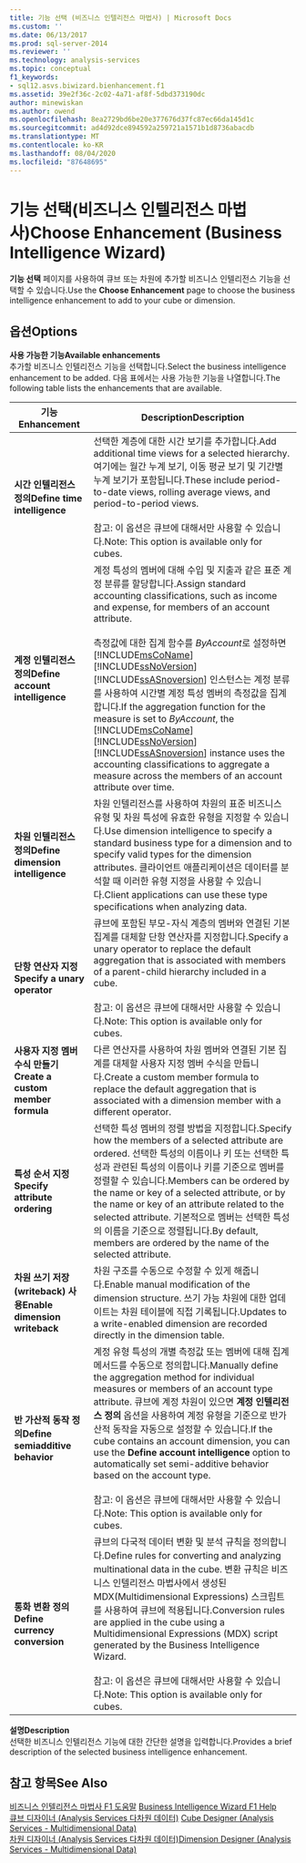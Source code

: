 ```yaml
---
title: 기능 선택 (비즈니스 인텔리전스 마법사) | Microsoft Docs
ms.custom: ''
ms.date: 06/13/2017
ms.prod: sql-server-2014
ms.reviewer: ''
ms.technology: analysis-services
ms.topic: conceptual
f1_keywords:
- sql12.asvs.biwizard.bienhancement.f1
ms.assetid: 39e2f36c-2c02-4a71-af8f-5dbd373190dc
author: minewiskan
ms.author: owend
ms.openlocfilehash: 8ea2729bd6be20e377676d37fc87ec66da145d1c
ms.sourcegitcommit: ad4d92dce894592a259721a1571b1d8736abacdb
ms.translationtype: MT
ms.contentlocale: ko-KR
ms.lasthandoff: 08/04/2020
ms.locfileid: "87648695"
---
```

# <a name="choose-enhancement-business-intelligence-wizard"></a><span data-ttu-id="5ad9c-102">기능 선택(비즈니스 인텔리전스 마법사)</span><span class="sxs-lookup"><span data-stu-id="5ad9c-102">Choose Enhancement (Business Intelligence Wizard)</span></span>
  <span data-ttu-id="5ad9c-103">**기능 선택** 페이지를 사용하여 큐브 또는 차원에 추가할 비즈니스 인텔리전스 기능을 선택할 수 있습니다.</span><span class="sxs-lookup"><span data-stu-id="5ad9c-103">Use the **Choose Enhancement** page to choose the business intelligence enhancement to add to your cube or dimension.</span></span>  
  
## <a name="options"></a><span data-ttu-id="5ad9c-104">옵션</span><span class="sxs-lookup"><span data-stu-id="5ad9c-104">Options</span></span>  
 <span data-ttu-id="5ad9c-105">**사용 가능한 기능**</span><span class="sxs-lookup"><span data-stu-id="5ad9c-105">**Available enhancements**</span></span>  
 <span data-ttu-id="5ad9c-106">추가할 비즈니스 인텔리전스 기능을 선택합니다.</span><span class="sxs-lookup"><span data-stu-id="5ad9c-106">Select the business intelligence enhancement to be added.</span></span> <span data-ttu-id="5ad9c-107">다음 표에서는 사용 가능한 기능을 나열합니다.</span><span class="sxs-lookup"><span data-stu-id="5ad9c-107">The following table lists the enhancements that are available.</span></span>  
  
|<span data-ttu-id="5ad9c-108">기능</span><span class="sxs-lookup"><span data-stu-id="5ad9c-108">Enhancement</span></span>|<span data-ttu-id="5ad9c-109">Description</span><span class="sxs-lookup"><span data-stu-id="5ad9c-109">Description</span></span>|  
|-----------------|-----------------|  
|<span data-ttu-id="5ad9c-110">**시간 인텔리전스 정의**</span><span class="sxs-lookup"><span data-stu-id="5ad9c-110">**Define time intelligence**</span></span>|<span data-ttu-id="5ad9c-111">선택한 계층에 대한 시간 보기를 추가합니다.</span><span class="sxs-lookup"><span data-stu-id="5ad9c-111">Add additional time views for a selected hierarchy.</span></span> <span data-ttu-id="5ad9c-112">여기에는 월간 누계 보기, 이동 평균 보기 및 기간별 누계 보기가 포함됩니다.</span><span class="sxs-lookup"><span data-stu-id="5ad9c-112">These include period-to-date views, rolling average views, and period-to-period views.</span></span><br /><br /> <span data-ttu-id="5ad9c-113">참고: 이 옵션은 큐브에 대해서만 사용할 수 있습니다.</span><span class="sxs-lookup"><span data-stu-id="5ad9c-113">Note: This option is available only for cubes.</span></span>|  
|<span data-ttu-id="5ad9c-114">**계정 인텔리전스 정의**</span><span class="sxs-lookup"><span data-stu-id="5ad9c-114">**Define account intelligence**</span></span>|<span data-ttu-id="5ad9c-115">계정 특성의 멤버에 대해 수입 및 지출과 같은 표준 계정 분류를 할당합니다.</span><span class="sxs-lookup"><span data-stu-id="5ad9c-115">Assign standard accounting classifications, such as income and expense, for members of an account attribute.</span></span><br /><br /> <span data-ttu-id="5ad9c-116">측정값에 대한 집계 함수를 *ByAccount*로 설정하면 [!INCLUDE[msCoName](../includes/msconame-md.md)] [!INCLUDE[ssNoVersion](../includes/ssnoversion-md.md)] [!INCLUDE[ssASnoversion](../includes/ssasnoversion-md.md)] 인스턴스는 계정 분류를 사용하여 시간별 계정 특성 멤버의 측정값을 집계합니다.</span><span class="sxs-lookup"><span data-stu-id="5ad9c-116">If the aggregation function for the measure is set to *ByAccount*, the [!INCLUDE[msCoName](../includes/msconame-md.md)] [!INCLUDE[ssNoVersion](../includes/ssnoversion-md.md)] [!INCLUDE[ssASnoversion](../includes/ssasnoversion-md.md)] instance uses the accounting classifications to aggregate a measure across the members of an account attribute over time.</span></span>|  
|<span data-ttu-id="5ad9c-117">**차원 인텔리전스 정의**</span><span class="sxs-lookup"><span data-stu-id="5ad9c-117">**Define dimension intelligence**</span></span>|<span data-ttu-id="5ad9c-118">차원 인텔리전스를 사용하여 차원의 표준 비즈니스 유형 및 차원 특성에 유효한 유형을 지정할 수 있습니다.</span><span class="sxs-lookup"><span data-stu-id="5ad9c-118">Use dimension intelligence to specify a standard business type for a dimension and to specify valid types for the dimension attributes.</span></span> <span data-ttu-id="5ad9c-119">클라이언트 애플리케이션은 데이터를 분석할 때 이러한 유형 지정을 사용할 수 있습니다.</span><span class="sxs-lookup"><span data-stu-id="5ad9c-119">Client applications can use these type specifications when analyzing data.</span></span>|  
|<span data-ttu-id="5ad9c-120">**단항 연산자 지정**</span><span class="sxs-lookup"><span data-stu-id="5ad9c-120">**Specify a unary operator**</span></span>|<span data-ttu-id="5ad9c-121">큐브에 포함된 부모-자식 계층의 멤버와 연결된 기본 집계를 대체할 단항 연산자를 지정합니다.</span><span class="sxs-lookup"><span data-stu-id="5ad9c-121">Specify a unary operator to replace the default aggregation that is associated with members of a parent-child hierarchy included in a cube.</span></span><br /><br /> <span data-ttu-id="5ad9c-122">참고: 이 옵션은 큐브에 대해서만 사용할 수 있습니다.</span><span class="sxs-lookup"><span data-stu-id="5ad9c-122">Note: This option is available only for cubes.</span></span>|  
|<span data-ttu-id="5ad9c-123">**사용자 지정 멤버 수식 만들기**</span><span class="sxs-lookup"><span data-stu-id="5ad9c-123">**Create a custom member formula**</span></span>|<span data-ttu-id="5ad9c-124">다른 연산자를 사용하여 차원 멤버와 연결된 기본 집계를 대체할 사용자 지정 멤버 수식을 만듭니다.</span><span class="sxs-lookup"><span data-stu-id="5ad9c-124">Create a custom member formula to replace the default aggregation that is associated with a dimension member with a different operator.</span></span>|  
|<span data-ttu-id="5ad9c-125">**특성 순서 지정**</span><span class="sxs-lookup"><span data-stu-id="5ad9c-125">**Specify attribute ordering**</span></span>|<span data-ttu-id="5ad9c-126">선택한 특성 멤버의 정렬 방법을 지정합니다.</span><span class="sxs-lookup"><span data-stu-id="5ad9c-126">Specify how the members of a selected attribute are ordered.</span></span> <span data-ttu-id="5ad9c-127">선택한 특성의 이름이나 키 또는 선택한 특성과 관련된 특성의 이름이나 키를 기준으로 멤버를 정렬할 수 있습니다.</span><span class="sxs-lookup"><span data-stu-id="5ad9c-127">Members can be ordered by the name or key of a selected attribute, or by the name or key of an attribute related to the selected attribute.</span></span> <span data-ttu-id="5ad9c-128">기본적으로 멤버는 선택한 특성의 이름을 기준으로 정렬됩니다.</span><span class="sxs-lookup"><span data-stu-id="5ad9c-128">By default, members are ordered by the name of the selected attribute.</span></span>|  
|<span data-ttu-id="5ad9c-129">**차원 쓰기 저장 (writeback) 사용**</span><span class="sxs-lookup"><span data-stu-id="5ad9c-129">**Enable dimension writeback**</span></span>|<span data-ttu-id="5ad9c-130">차원 구조를 수동으로 수정할 수 있게 해줍니다.</span><span class="sxs-lookup"><span data-stu-id="5ad9c-130">Enable manual modification of the dimension structure.</span></span> <span data-ttu-id="5ad9c-131">쓰기 가능 차원에 대한 업데이트는 차원 테이블에 직접 기록됩니다.</span><span class="sxs-lookup"><span data-stu-id="5ad9c-131">Updates to a write-enabled dimension are recorded directly in the dimension table.</span></span>|  
|<span data-ttu-id="5ad9c-132">**반 가산적 동작 정의**</span><span class="sxs-lookup"><span data-stu-id="5ad9c-132">**Define semiadditive behavior**</span></span>|<span data-ttu-id="5ad9c-133">계정 유형 특성의 개별 측정값 또는 멤버에 대해 집계 메서드를 수동으로 정의합니다.</span><span class="sxs-lookup"><span data-stu-id="5ad9c-133">Manually define the aggregation method for individual measures or members of an account type attribute.</span></span> <span data-ttu-id="5ad9c-134">큐브에 계정 차원이 있으면 **계정 인텔리전스 정의** 옵션을 사용하여 계정 유형을 기준으로 반가산적 동작을 자동으로 설정할 수 있습니다.</span><span class="sxs-lookup"><span data-stu-id="5ad9c-134">If the cube contains an account dimension, you can use the **Define account intelligence** option to automatically set semi-additive behavior based on the account type.</span></span><br /><br /> <span data-ttu-id="5ad9c-135">참고: 이 옵션은 큐브에 대해서만 사용할 수 있습니다.</span><span class="sxs-lookup"><span data-stu-id="5ad9c-135">Note: This option is available only for cubes.</span></span>|  
|<span data-ttu-id="5ad9c-136">**통화 변환 정의**</span><span class="sxs-lookup"><span data-stu-id="5ad9c-136">**Define currency conversion**</span></span>|<span data-ttu-id="5ad9c-137">큐브의 다국적 데이터 변환 및 분석 규칙을 정의합니다.</span><span class="sxs-lookup"><span data-stu-id="5ad9c-137">Define rules for converting and analyzing multinational data in the cube.</span></span> <span data-ttu-id="5ad9c-138">변환 규칙은 비즈니스 인텔리전스 마법사에서 생성된 MDX(Multidimensional Expressions) 스크립트를 사용하여 큐브에 적용됩니다.</span><span class="sxs-lookup"><span data-stu-id="5ad9c-138">Conversion rules are applied in the cube using a Multidimensional Expressions (MDX) script generated by the Business Intelligence Wizard.</span></span><br /><br /> <span data-ttu-id="5ad9c-139">참고: 이 옵션은 큐브에 대해서만 사용할 수 있습니다.</span><span class="sxs-lookup"><span data-stu-id="5ad9c-139">Note: This option is available only for cubes.</span></span>|  
  
 <span data-ttu-id="5ad9c-140">**설명**</span><span class="sxs-lookup"><span data-stu-id="5ad9c-140">**Description**</span></span>  
 <span data-ttu-id="5ad9c-141">선택한 비즈니스 인텔리전스 기능에 대한 간단한 설명을 입력합니다.</span><span class="sxs-lookup"><span data-stu-id="5ad9c-141">Provides a brief description of the selected business intelligence enhancement.</span></span>  
  
## <a name="see-also"></a><span data-ttu-id="5ad9c-142">참고 항목</span><span class="sxs-lookup"><span data-stu-id="5ad9c-142">See Also</span></span>  
 <span data-ttu-id="5ad9c-143">[비즈니스 인텔리전스 마법사 F1 도움말](business-intelligence-wizard-f1-help.md) </span><span class="sxs-lookup"><span data-stu-id="5ad9c-143">[Business Intelligence Wizard F1 Help](business-intelligence-wizard-f1-help.md) </span></span>  
 <span data-ttu-id="5ad9c-144">[큐브 디자이너 &#40;Analysis Services 다차원 데이터&#41;](cube-designer-analysis-services-multidimensional-data.md) </span><span class="sxs-lookup"><span data-stu-id="5ad9c-144">[Cube Designer &#40;Analysis Services - Multidimensional Data&#41;](cube-designer-analysis-services-multidimensional-data.md) </span></span>  
 [<span data-ttu-id="5ad9c-145">차원 디자이너 &#40;Analysis Services 다차원 데이터&#41;</span><span class="sxs-lookup"><span data-stu-id="5ad9c-145">Dimension Designer &#40;Analysis Services - Multidimensional Data&#41;</span></span>](dimension-designer-analysis-services-multidimensional-data.md)  
  
  
